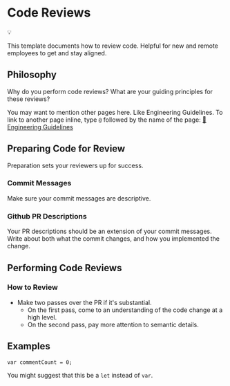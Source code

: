 # Code Reviews

💡

This template documents how to review code. Helpful for new and remote employees to get and stay aligned.

## Philosophy <a id="8811c48c-ae21-43dc-8bb0-821e3947b6e2"></a>

Why do you perform code reviews? What are your guiding principles for these reviews?

You may want to mention other pages here. Like Engineering Guidelines. To link to another page inline, type `@` followed by the name of the page: [🤖Engineering Guidelines](Engineering%20Wiki%200dc23408e7c44ac0be95d0e5c6979ee4/Engineering%20Guidelines%207b5e659f46924118bb6902340977a629.html)

## Preparing Code for Review <a id="4676ed15-45fe-400c-ba6a-e9d40bd9cdfe"></a>

Preparation sets your reviewers up for success.

### Commit Messages <a id="b185eed9-adf4-4241-99f0-0e909aa2510c"></a>

Make sure your commit messages are descriptive.

### Github PR Descriptions <a id="ffc08812-be30-41ca-8e13-af27e1b70dca"></a>

Your PR descriptions should be an extension of your commit messages. Write about both what the commit changes, and how you implemented the change.

## Performing Code Reviews <a id="aa4bf746-8ce3-441b-a1e0-0c0bce96d8e7"></a>

### How to Review <a id="fc402b65-3d94-4c9b-ae48-aedf4d2efafb"></a>

* Make two passes over the PR if it's substantial.
  * On the first pass, come to an understanding of the code change at a high level.
  * On the second pass, pay more attention to semantic details.

## Examples <a id="9a967e6f-060d-4eb9-99bb-4b8c4ec55d36"></a>

```text
var commentCount = 0;
```

You might suggest that this be a `let` instead of `var`.

